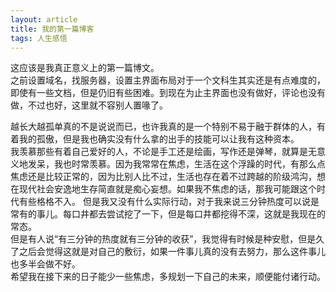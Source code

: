 ```yaml
---
layout: article
title: 我的第一篇博客
tags: 人生感悟
---
```

这应该是我真正意义上的第一篇博文。  
之前设置域名，找服务器，设置主界面布局对于一个文科生其实还是有点难度的，即使有一些文档，但是仍旧有些困难。到现在为止主界面也没有做好，评论也没有做，不过也好，这里就不容别人置喙了。  
<!--more-->
越长大越孤单真的不是说说而已，也许我真的是一个特别不易于融于群体的人，有着我的孤傲，但是我也确实没有什么拿的出手的技能可以让我有这种资本。  
我羡慕那些有着自己爱好的人，不论是手工还是绘画，写作还是弹琴，就算是无意义地发呆，我也时常羡慕。因为我常常在焦虑，生活在这个浮躁的时代，有那么点焦虑还是比较正常的，因为比别人比不过，生活也存在着不过跨越的阶级鸿沟，想在现代社会安逸地生存简直就是痴心妄想。如果我不焦虑的话，那我可能跟这个时代有些格格不入。
但是我又没有什么实际行动，对于我来说三分钟热度可以说是常有的事儿。每口井都去尝试挖了一下，但是每口井都挖得不深，这就是我现在的常态。  
但是有人说“有三分钟的热度就有三分钟的收获”，我觉得有时候是种安慰，但是久了之后会觉得这就是对自己的敷衍，如果一件事儿真的没有去努力，那么这件事儿也多半会做不好。  
希望我在接下来的日子能少一些焦虑，多规划一下自己的未来，顺便能付诸行动。
